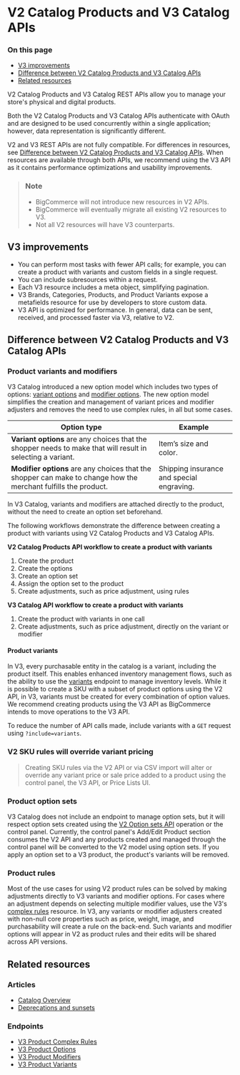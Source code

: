 # V2 Catalog Products and V3 Catalog APIs

<div class="otp" id="no-index">

### On this page
- [V3 improvements](#v3-improvements)
- [Difference between V2 Catalog Products and V3 Catalog APIs](#difference-between-v2-catalog-products-and-v3-catalog-apis)
- [Related resources](#related-resources)

</div>

V2 Catalog Products and V3 Catalog REST APIs allow you to manage your store's physical and digital products.

Both the V2 Catalog Products and V3 Catalog APIs authenticate with OAuth and are designed to be used concurrently within a single application; however, data representation is significantly different.

V2 and V3 REST APIs are not fully compatible. For differences in resources, see [Difference between V2 Catalog Products and V3 Catalog APIs](#difference-between-v2-catalog-products-and-v3-catalog-apis). When resources are available through both APIs, we recommend using the V3 API as it contains performance optimizations and usability improvements.


<div class="HubBlock--callout">
<div class="CalloutBlock--info">
<div class="HubBlock-content">

> ### Note
>
> * BigCommerce will not introduce new resources in V2 APIs.
> * BigCommerce will eventually migrate all existing V2 resources to V3.
> * Not all V2 resources will have V3 counterparts. 

</div>
</div>
</div>

## V3 improvements

* You can perform most tasks with fewer API calls; for example, you can create a product with variants and custom fields in a single request.
* You can include subresources within a request.
* Each V3 resource includes a meta object, simplifying pagination.
* V3 Brands, Categories, Products, and Product Variants expose a metafields resource for use by developers to store custom data.
* V3 API is optimized for performance. In general, data can be sent, received, and processed faster via V3, relative to V2.

## Difference between V2 Catalog Products and V3 Catalog APIs

### Product variants and modifiers

V3 Catalog introduced a new option model which includes two types of options: [variant options](https://developer.bigcommerce.com/api-docs/store-management/products-overview#variant-options) and [modifier options](https://developer.bigcommerce.com/api-docs/store-management/products-overview#modifier-options). The new option model  simplifies the creation and management of variant prices and modifier adjusters and removes the need to use complex rules, in all but some cases.

|Option type |Example|
|-|-|
|**Variant options** are any choices that the shopper needs to make that will result in selecting a variant.|Item’s size and color.|
|**Modifier options** are any choices that the shopper can make to change how the merchant fulfills the product. |Shipping insurance and special engraving.|

In V3 Catalog, variants and modifiers are attached directly to the product, without the need to create an option set beforehand. 

The following workflows demonstrate the difference between creating a product with variants using V2 Catalog Products and V3 Catalog APIs.

**V2 Catalog Products API workflow to create a product with variants**

1. Create the product
2. Create the options
3. Create an option set
4. Assign the option set to the product
5. Create adjustments, such as price adjustment, using rules


**V3 Catalog API workflow to create a product with variants**

1. Create the product with variants in one call
2. Create adjustments, such as price adjustment, directly on the variant or modifier

#### Product variants

In V3, every purchasable entity in the catalog is a variant, including the product itself. This enables enhanced inventory management flows, such as the ability to use the [variants](https://developer.bigcommerce.com/api-reference/store-management/catalog/variants/updatevariantsbatch) endpoint to manage inventory levels. While it is possible to create a SKU with a subset of product options using the V2 API, in V3, variants must be created for every combination of option values. We recommend creating products using the V3 API as BigCommerce intends to move operations to the V3 API.

To reduce the number of API calls made, include variants with a `GET` request using `?include=variants`.

<div class="HubBlock--callout">
<div class="CalloutBlock--warning">
<div class="HubBlock-content">

<!-- theme: warning -->

### V2 SKU rules will override variant pricing
> Creating SKU rules via the V2 API or via CSV import will alter or override any variant price or sale price added to a product using the control panel, the V3 API, or Price Lists UI.

</div>
</div>
</div>

### Product option sets

V3 Catalog does not include an endpoint to manage option sets, but it will respect option sets created using the [V2 Option sets API](https://developer.bigcommerce.com/legacy/v2-catalog-products/v2-option-set-options) operation or the control panel. Currently, the control panel's Add/Edit Product section consumes the V2 API and any products created and managed through the control panel will be converted to the V2 model using option sets. If you apply an option set to a V3 product, the product's variants will be removed.

### Product rules 

Most of the use cases for using V2 product rules can be solved by making adjustments directly to V3 variants and modifier options. For cases where an adjustment depends on selecting multiple modifier values, use the V3's [complex rules](https://developer.bigcommerce.com/api-reference/store-management/catalog/product-complex-rules/createcomplexrule) resource. 
In V3, any variants or modifier adjusters created with non-null core properties such as price, weight, image, and purchasability will create a rule on the back-end. Such variants and modifier options will appear in V2 as product rules and their edits will be shared across API versions.

## Related resources

### Articles
* [Catalog Overview](https://developer.bigcommerce.com/api-docs/store-management/products-overview)
* [Deprecations and sunsets](https://developer.bigcommerce.com/api-reference#deprecations-and-sunsets)

### Endpoints
* [V3 Product Complex Rules](https://developer.bigcommerce.com/api-reference/store-management/catalog/product-complex-rules)
* [V3 Product Options](https://developer.bigcommerce.com/api-reference/store-management/catalog/product-options)
* [V3 Product Modifiers](https://developer.bigcommerce.com/api-reference/store-management/catalog/product-modifiers)
* [V3 Product Variants](https://developer.bigcommerce.com/api-reference/catalog/catalog-api/product-variants)